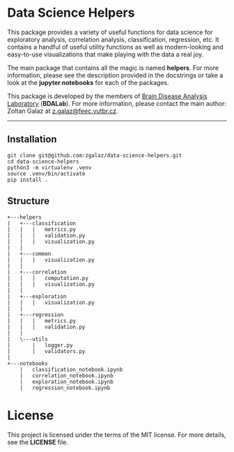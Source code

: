 # Data Science Helpers
This package provides a variety of useful functions for data science for exploratory analysis, correlation analysis, 
classification, regression, etc. It contains a handful of useful utility functions as well as modern-looking and 
easy-to-use visualizations that make playing with the data a real joy.

The main package that contains all the magic is named **helpers**. For more information, please see the 
description provided in the docstrings or take a look at the **jupyter notebooks**  for each of the packages.

This package is developed by the members of [Brain Disease Analysis Laboratory](http://bdalab.utko.feec.vutbr.cz/) 
(**BDALab**). For more information, please contact the main author: Zoltan Galaz at <z.galaz@feec.vutbr.cz>.

* * * * * * * * *
 
## Installation
```
git clone git@github.com:zgalaz/data-science-helpers.git
cd data-science-helpers
python3 -m virtualenv .venv
source .venv/bin/activate
pip install .
```

## Structure
```
+---helpers
|   +---classification
|   |   |   metrics.py
|   |   |   validation.py
|   |   |   visualization.py
|   |           
|   +---common
|   |   |   visualization.py
|   |           
|   +---correlation
|   |   |   computation.py
|   |   |   visualization.py
|   |           
|   +---exploration
|   |   |   visualization.py
|   |           
|   +---regression
|   |   |   metrics.py
|   |   |   validation.py
|   |           
|   \---utils
|       |   logger.py
|       |   validators.py
|               
+---notebooks
    |   classification_notebook.ipynb
    |   correlation_notebook.ipynb
    |   exploration_notebook.ipynb
    |   regression_notebook.ipynb
```

# License
This project is licensed under the terms of the MIT license. For more details, see the **LICENSE** file.